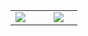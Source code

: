 <table width="100%"> 
  <tr>
    <td width="40%">
      <img src="https://github-readme-stats.vercel.app/api?username=dzylikecode&show_icons=true&theme=algolia">
    </td>
    <td width="30%">
      <img src="https://github-readme-stats-eight-theta.vercel.app/api/top-langs/?username=dzylikecode&layout=compact&langs_count=8&theme=algolia">
    </td>
  </tr>
</table>
